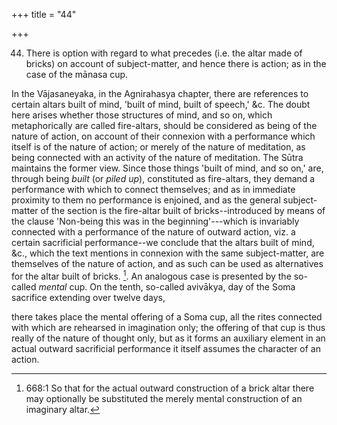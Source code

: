 +++
title = "44"

+++


44. There is option with regard to what precedes (i.e. the altar made of bricks) on account of subject-matter, and hence there is action; as in the case of the mānasa cup.

In the Vājasaneyaka, in the Agnirahasya chapter, there are references to certain altars built of mind, 'built of mind, built of speech,' &c. The doubt here arises whether those structures of mind, and so on, which metaphorically are called fire-altars, should be considered as being of the nature of action, on account of their connexion with a performance which itself is of the nature of action; or merely of the nature of meditation, as being connected with an activity of the nature of meditation. The Sūtra maintains the former view. Since those things 'built of mind, and so on,' are, through being _built_ (or _piled up_), constituted as fire-altars, they demand a performance with which to connect themselves; and as in immediate proximity to them no performance is enjoined, and as the general subject-matter of the section is the fire-altar built of bricks--introduced by means of the clause 'Non-being this was in the beginning'---which is invariably connected with a performance of the nature of outward action, viz. a certain sacrificial performance--we conclude that the altars built of mind, &c., which the text mentions in connexion with the same subject-matter, are themselves of the nature of action, and as such can be used as alternatives for the altar built of bricks. [^fn_42]. An analogous case is presented by the so-called _mental_ cup. On the tenth, so-called avivākya, day of the Soma sacrifice extending over twelve days,

[^fn_42]: 668:1 So that for the actual outward construction of a brick altar there may optionally be substituted the merely mental construction of an imaginary altar.

there takes place the mental offering of a Soma cup, all the rites connected with which are rehearsed in imagination only; the offering of that cup is thus really of the nature of thought only, but as it forms an auxiliary element in an actual outward sacrificial performance it itself assumes the character of an action.

